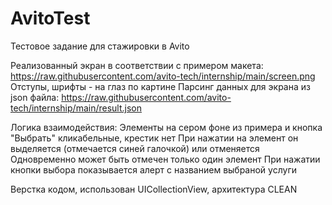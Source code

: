 # AvitoTest
Тестовое задание для стажировки в Avito

Реализованный экран в соответствии с примером макета: https://raw.githubusercontent.com/avito-tech/internship/main/screen.png 
Отступы, шрифты - на глаз по картине
Парсинг данных для экрана из json файла: https://raw.githubusercontent.com/avito-tech/internship/main/result.json

Логика взаимодействия:
Элементы на сером фоне из примера и кнопка "Выбрать" кликабельные, крестик нет
При нажатии на элемент он выделяется (отмечается синей галочкой) или отменяется
Одновременно может быть отмечен только один элемент
При нажатии кнопки выбора показывается алерт с названием выбраной услуги

Верстка кодом, использован UICollectionView, архитектура CLEAN
